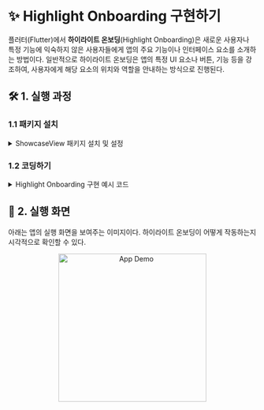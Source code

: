 # ✨ Highlight Onboarding 구현하기

플러터(Flutter)에서 **하이라이트 온보딩**(Highlight Onboarding)은 새로운 사용자나 특정 기능에 익숙하지 않은 사용자들에게 앱의 주요 기능이나 인터페이스 요소를 소개하는 방법이다. 일반적으로 하이라이트 온보딩은 앱의 특정 UI 요소나 버튼, 기능 등을 강조하여, 사용자에게 해당 요소의 위치와 역할을 안내하는 방식으로 진행된다.

## 🛠️ 1. 실행 과정

### 1.1 패키지 설치
<details>
<summary>ShowcaseView 패키지 설치 및 설정</summary>
<div markdown="1">

하이라이트 온보딩을 구현하기 위해 **showcaseview**라는 패키지를 사용했다. 이 패키지는 사용자가 앱의 중요한 기능을 쉽게 이해할 수 있도록 돕는 도구이다.

- **패키지 링크**: [showcaseview](https://pub.dev/packages/showcaseview)

```yaml
dependencies:
  showcaseview: ^1.1.0
```
</div>
</details>

### 1.2 코딩하기
<details>
<summary>Highlight Onboarding 구현 예시 코드</summary>
<div markdown="1">
  
다음은 ShowcaseView 패키지를 사용하여 로그아웃 버튼을 강조하는 예제 코드이다. 이 코드를 통해 사용자는 앱의 로그아웃 기능을 쉽게 이해할 수 있다.

```dart
Showcase(
  key: logout,
  description: '로그아웃 하려면 여기를 눌러주세요.',
  overlayOpacity: 0.5,
  targetShapeBorder: const CircleBorder(),
  targetPadding: const EdgeInsets.all(8),
  child: const Icon(
    Icons.exit_to_app,
    color: Colors.white,
  ),
),
```
</div>
</details>

## 🎥 2. 실행 화면
아래는 앱의 실행 화면을 보여주는 이미지이다. 하이라이트 온보딩이 어떻게 작동하는지 시각적으로 확인할 수 있다.

<p align="center">
  <img src="https://github.com/user-attachments/assets/ea325e9f-5f4d-4b35-af5f-229f65832e53" alt="App Demo" width="300">
</p>
